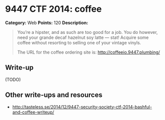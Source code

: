 # 9447 CTF 2014: coffee

**Category:** Web
**Points:** 120
**Description:**

> You’re a hipster, and as such are too good for a job. You do however, need your grande decaf hazelnut soy latte — stat! Acquire some coffee without resorting to selling one of your vintage vinyls.
>
> The URL for the coffee ordering site is: <http://coffeeio.9447.plumbing/>

## Write-up

(TODO)

## Other write-ups and resources

* <http://tasteless.se/2014/12/9447-security-society-ctf-2014-bashful-and-coffee-writeup/>
